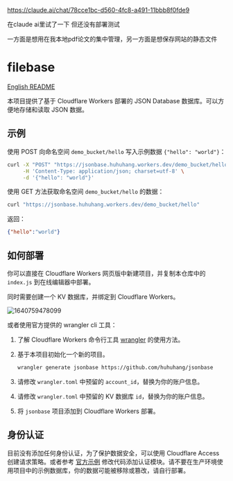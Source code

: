 https://claude.ai/chat/78cce1bc-d560-4fc8-a491-11bbb8f0fde9

在claude ai里试了一下 但还没有部署测试 


一方面是想用在我本地pdf论文的集中管理，另一方面是想保存网站的静态文件

# filebase


[English README](./README_EN.md)

本项目提供了基于 Cloudflare Workers 部署的 JSON Database 数据库。可以方便地存储和读取 JSON 数据。

## 示例

使用 POST 向命名空间 `demo_bucket/hello` 写入示例数据 `{"hello": "world"}`：

```bash
curl -X "POST" "https://jsonbase.huhuhang.workers.dev/demo_bucket/hello" \
     -H 'Content-Type: application/json; charset=utf-8' \
     -d '{"hello": "world"}'
```

使用 GET 方法获取命名空间 `demo_bucket/hello` 的数据：

```bash
curl "https://jsonbase.huhuhang.workers.dev/demo_bucket/hello"
```

返回：

```json
{"hello":"world"}
```

## 如何部署

你可以直接在 Cloudflare Workers 网页版中新建项目，并复制本仓库中的 `index.js` 到在线编辑器中部署。

同时需要创建一个 KV 数据库，并绑定到 Cloudflare Workers。

![1640759478099](https://cdn.jsdelivr.net/gh/huhuhang/cdn@master/images/2021/12/1640759478099.png)

或者使用官方提供的 wrangler cli 工具：

1. 了解 Cloudflare Workers 命令行工具 [wrangler](https://github.com/cloudflare/wrangler) 的使用方法。
2. 基于本项目初始化一个新的项目。

    ```bash
    wrangler generate jsonbase https://github.com/huhuhang/jsonbase
    ```

3. 请修改 `wrangler.toml` 中预留的 `account_id`，替换为你的账户信息。
4. 请修改 `wrangler.toml` 中预留的 KV 数据库 `id`，替换为你的账户信息。
5. 将 `jsonbase` 项目添加到 Cloudflare Workers 部署。

## 身份认证

目前没有添加任何身份认证，为了保护数据安全，可以使用 Cloudflare Access 创建请求策略。或者参考 [官方示例](https://developers.cloudflare.com/workers/examples/auth-with-headers) 修改代码添加认证模块。请不要在生产环境使用项目中的示例数据库，你的数据可能被移除或篡改，请自行部署。
